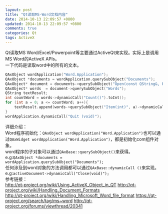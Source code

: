 ```yaml
---
layout: post
title: "Qt读取MS-Word文档内容"
date: 2014-10-13 22:09:57 +0800
updated: 2014-10-13 22:09:57 +0800
comments: true
categories: Qt
tags: ActiveX
---
```

Qt读取MS Word/Excel/Powerpoint等主要通过ActiveQt来实现。实际上是调用MS Word的ActiveX APIs。  
一下代码是读取word中的所有的文本。
```c++
QAxObject wordApplication("Word.Application");
QAxObject *documents = wordApplication.querySubObject("Documents");
QAxObject* document = documents->querySubObject("Open(const QString&, bool)", m_strWordFilePath, true);
QAxObject* words  = document->querySubObject("Words");
QString textResult;
int countWord = words->dynamicCall("Count()").toInt();
for (int a = 0; a <= countWord; a++){
	textResult.append(words->querySubObject("Item(int)", a)->dynamicCall("Text()").toString());
}
wordApplication.dynamicCall("Quit (void)");
```
详细介绍：  
Word程序初始化：`QAxObject wordApplication("Word.Application")`也可以通过`QAxWidget wordApplication("Word.Application")`，都是初始化com组件对象。  
word程序的子对象可以通过`QAxBase::querySubObject()`来获得。  
e.g:`QAxObject *documents = wordApplication.querySubObject("Documents");`  
任何涉及到word对象的方法调用都可以通过`QAxBase::dynamicCall ()`来实现。  
e.g:`activeDocument->dynamicCall("Close(void)");`  
参考链接：  
<http://qt-project.org/wiki/Using_ActiveX_Object_in_QT>
<http://qt-project.org/wiki/Handling_Document_Formats>  
<http://qt-project.org/wiki/Handling_Microsoft_Word_file_format>
<https://qt-project.org/search/tag/ms~word>
<http://qt-project.org/forums/viewthread/20341>
